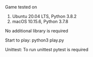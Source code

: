 Game tested on 
1) Ubuntu 20.04 LTS, Python 3.8.2
2) macOS 10.15.6, Python 3.7.8

No additional library is required

Start to play:
python3 play.py

Unittest:
To run unittest pytest is required
